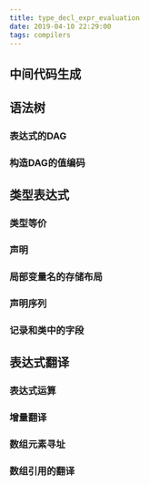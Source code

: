```yaml
---
title: type_decl_expr_evaluation
date: 2019-04-10 22:29:00
tags: compilers
---
```

## 中间代码生成
## 语法树
### 表达式的DAG
### 构造DAG的值编码


## 类型表达式
### 类型等价
### 声明
### 局部变量名的存储布局
### 声明序列
### 记录和类中的字段

## 表达式翻译
### 表达式运算
### 增量翻译
### 数组元素寻址
### 数组引用的翻译

